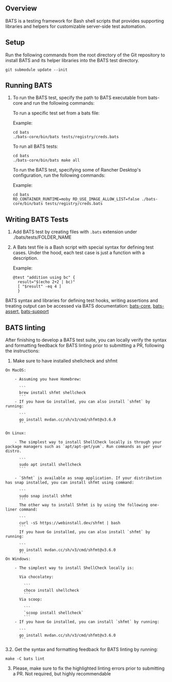## Overview

BATS is a testing framework for Bash shell scripts that provides supporting libraries and helpers for customizable server-side test automation.

## Setup

Run the following commands from the root directory of the Git repository to install BATS and its helper libraries into the BATS test directory.

```
git submodule update --init
```

## Running BATS

1. To run the BATS test, specify the path to BATS executable from bats-core and run the following commands:

    To run a specific test set from a bats file:

      Example:

      ```
      cd bats
      ./bats-core/bin/bats tests/registry/creds.bats
      ```

    To run all BATS tests:

      ```
      cd bats
      ./bats-core/bin/bats make all
      ```

    To run the BATS test, specifying some of Rancher Desktop's configuration, run the following commands:

      Example:

      ```
      cd bats
      RD_CONTAINER_RUNTIME=moby RD_USE_IMAGE_ALLOW_LIST=false ./bats-core/bin/bats tests/registry/creds.bats
      ```

## Writing BATS Tests

1. Add BATS test by creating files with `.bats` extension under ./bats/tests/FOLDER_NAME
2. A Bats test file is a Bash script with special syntax for defining test cases. Under the hood, each test case is just a function with a description.

    Example:
    ```
    @test "addition using bc" {
      result="$(echo 2+2 | bc)"
      [ "$result" -eq 4 ]
      }
    ```
  BATS syntax and libraries for defining test hooks, writing assertions and treating output can be accessed via BATS documentation: [bats-core](https://bats-core.readthedocs.io/en/stable/), [bats-assert](https://github.com/bats-core/bats-assert), [bats-support](https://github.com/ztombol/bats-support)

## BATS linting

After finishing to develop a BATS test suite, you can locally verify the syntax and formatting feedback for BATS linting prior to submitting a PR, following the instructions:

  1. Make sure to have installed shellcheck and shfmt

    On MacOS:

        - Assuming you have Homebrew:

          ```
          brew install shfmt shellcheck
          ```
        - If you have Go installed, you can also install `shfmt` by running:

          ```
          go install mvdan.cc/sh/v3/cmd/shfmt@v3.6.0
          ```

    On Linux:

        - The simplest way to install ShellCheck locally is through your package managers such as `apt/apt-get/yum`. Run commands as per your distro.

          ```
          sudo apt install shellcheck
          ```

        - `Shfmt` is available as snap application. If your distribution has snap installed, you can install shfmt using command:

          ```
          sudo snap install shfmt
          ```
          The other way to install Shfmt is by using the following one-liner command:

          ```
          curl -sS https://webinstall.dev/shfmt | bash
          ```
          If you have Go installed, you can also install `shfmt` by running:

          ```
          go install mvdan.cc/sh/v3/cmd/shfmt@v3.6.0
          ```
    On Windows:

        - The simplest way to install ShellCheck locally is:

          Via chocolatey:

            ```
            choco install shellcheck
            ```
          Via scoop:

            ```
            `scoop install shellcheck`
            ```
        - If you have Go installed, you can install `shfmt` by running:

          ```
          go install mvdan.cc/sh/v3/cmd/shfmt@v3.6.0
          ```

3.2. Get the syntax and formatting feedback for BATS linting by running:

  ```
  make -C bats lint
  ```
3. Please, make sure to fix the highlighted linting errors prior to submitting a PR. Not required, but highly recommendable
